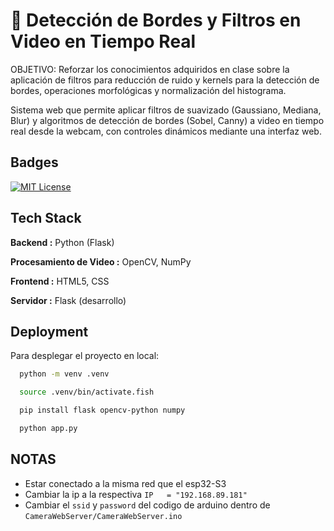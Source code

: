 
#  🎯 Detección de Bordes y Filtros en Video en Tiempo Real 

OBJETIVO:
Reforzar los conocimientos adquiridos en clase sobre la aplicación de filtros para   reducción de ruido y kernels
para la detección de bordes, operaciones morfológicas y normalización del histograma.

Sistema web que permite aplicar filtros de suavizado (Gaussiano, Mediana, Blur) y algoritmos de detección de bordes (Sobel, Canny) a video en tiempo real desde la webcam, con controles dinámicos mediante una interfaz web.

## Badges

[![MIT License](https://img.shields.io/badge/License-MIT-green.svg)](https://choosealicense.com/licenses/mit/)


## Tech Stack
**Backend :** Python (Flask)

**Procesamiento de Video :** OpenCV, NumPy

**Frontend :** HTML5, CSS

**Servidor :**  Flask (desarrollo)
     

## Deployment

Para desplegar el proyecto en local:

```bash
  python -m venv .venv
```

```bash
  source .venv/bin/activate.fish
```

```bash
  pip install flask opencv-python numpy
```

```bash
  python app.py
```

## NOTAS
* Estar conectado a la misma red que el esp32-S3
* Cambiar la ip a la respectiva `IP   = "192.168.89.181"`
* Cambiar el `ssid` y `password` del codigo de arduino dentro de `CameraWebServer/CameraWebServer.ino`